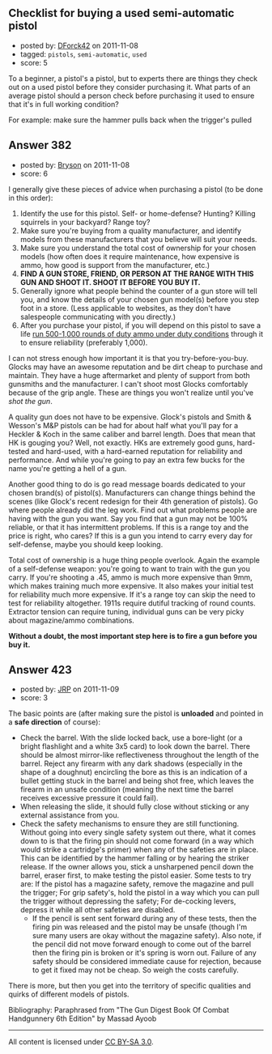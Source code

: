 ## Checklist for buying a used semi-automatic pistol

- posted by: [DForck42](https://stackexchange.com/users/-1/124-dforck42) on 2011-11-08
- tagged: `pistols`, `semi-automatic`, `used`
- score: 5

To a beginner, a pistol's a pistol, but to experts there are things they check out on a used pistol before they consider purchasing it.  What parts of an average pistol should a person check before purchasing it used to ensure that it's in full working condition?

For example: make sure the hammer pulls back when the trigger's pulled


## Answer 382

- posted by: [Bryson](https://stackexchange.com/users/-1/32-bryson) on 2011-11-08
- score: 6

I generally give these pieces of advice when purchasing a pistol (to be done in this order):

 1. Identify the use for this pistol. Self- or home-defense? Hunting? Killing squirrels in your backyard? Range toy?
 2. Make sure you're buying from a quality manufacturer, and identify models from these manufacturers that you believe will suit your needs.
 3. Make sure you understand the total cost of ownership for your chosen models (how often does it require maintenance, how expensive is ammo, how good is support from the manufacturer, etc.)
 4. <strong>FIND A GUN STORE, FRIEND, OR PERSON AT THE RANGE WITH THIS GUN AND SHOOT IT. SHOOT IT BEFORE YOU BUY IT.</STRONG>
 5. Generally ignore what people behind the counter of a gun store will tell you, and know the details of your chosen gun model(s) before you step foot in a store. (Less applicable to websites, as they don't have salespeople communicating with you directly.)
 6. After you purchase your pistol, if you will depend on this pistol to save a life <a href="http://firearms.stackexchange.com/questions/129/how-many-rounds-should-i-fire-to-determine-whether-my-defensive-handgun-is-relia/142#142">run 500-1,000 rounds of duty ammo under duty conditions</a> through it to ensure reliability (preferably 1,000).

I can not stress enough how important it is that you try-before-you-buy. Glocks may have an awesome reputation and be dirt cheap to purchase and maintain. They have a huge aftermarket and plenty of support from both gunsmiths and the manufacturer. I can't shoot most Glocks comfortably because of the grip angle. These are things you won't realize until you've <em>shot the gun</em>.

A quality gun does not have to be expensive. Glock's pistols and Smith & Wesson's M&P pistols can be had for about half what you'll pay for a Heckler & Koch in the same caliber and barrel length. Does that mean that HK is gouging you? Well, not exactly. HKs are extremely good guns,  hard-tested and hard-used, with a hard-earned reputation for reliability and performance. And while you're going to pay an extra few bucks for the name you're getting a hell of a gun.

Another good thing to do is go read message boards dedicated to your chosen brand(s) of pistol(s). Manufacturers can change things behind the scenes (like Glock's recent redesign for their 4th generation of pistols). Go where people already did the leg work. Find out what problems people are having with the gun you want. Say you find that a gun may not be 100% reliable, or that it has intermittent problems. If this is a range toy and the price is right, who cares? If this is a gun you intend to carry every day for self-defense, maybe you should keep looking.

Total cost of ownership is a huge thing people overlook. Again the example of a self-defense weapon: you're going to want to train with the gun you carry. If you're shooting a .45, ammo is much more expensive than 9mm, which makes training much more expensive. It also makes your initial test for reliability much more expensive. If it's a range toy can skip the need to test for reliability altogether. 1911s require dutiful tracking of round counts. Extractor tension can require tuning, individual guns can be very picky about magazine/ammo combinations.

<strong>Without a doubt, the most important step here is to fire a gun before you buy it.</strong>


## Answer 423

- posted by: [JRP](https://stackexchange.com/users/-1/193-jrp) on 2011-11-09
- score: 3

The basic points are (after making sure the pistol is **unloaded** and pointed in a **safe direction** of course):

 - Check the barrel. With the slide locked back, use a bore-light (or a bright flashlight and a white 3x5 card) to look down the barrel. There should be almost mirror-like reflectiveness throughout the length of the barrel. Reject any firearm with any dark shadows (especially in the shape of a doughnut) encircling the bore as this is an indication of a bullet getting stuck in the barrel and being shot free, which leaves the firearm in an unsafe condition (meaning the next time the barrel receives excessive pressure it could fail).
 - When releasing the slide, it should fully close without sticking or any external assistance from you.
 - Check the safety mechanisms to ensure they are still functioning. Without going into every single safety system out there, what it comes down to is that the firing pin should not come forward (in a way which would strike a cartridge's primer) when any of the safeties are in place. This can be identified by the hammer falling or by hearing the striker release. If the owner allows you, stick a unsharpened pencil down the barrel, eraser first, to make testing the pistol easier. Some tests to try are: If the pistol has a magazine safety, remove the magazine and pull the trigger; For grip safety's, hold the pistol in a way which you can pull the trigger without depressing the safety; For de-cocking levers, depress it while all other safeties are disabled.
    - If the pencil is sent sent forward during any of these tests, then the firing pin was released and the pistol may be unsafe (though I'm sure many users are okay without the magazine safety). Also note, if the pencil did not move forward enough to come out of the barrel then the firing pin is broken or it's spring is worn out. Failure of any safety should be considered immediate cause for rejection, because to get it fixed may not be cheap. So weigh the costs carefully.

There is more, but then you get into the territory of specific qualities and quirks of different models of pistols.

Bibliography: Paraphrased from "The Gun Digest Book Of Combat Handgunnery 6th Edition" by Massad Ayoob







---

All content is licensed under [CC BY-SA 3.0](https://creativecommons.org/licenses/by-sa/3.0/).
